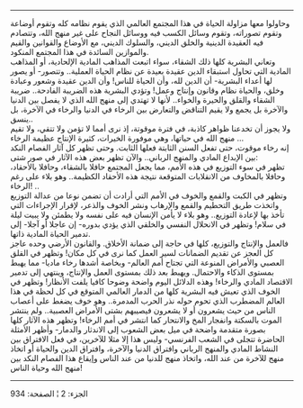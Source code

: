 ------------------------------------------------------------------------

وحاولوا معها مزاولة الحياة في هذا المجتمع العالمي الذي يقوم نظامه كله
وتقوم أوضاعة وتقوم تصوراته، وتقوم وسائل الكسب فيه ووسائل النجاح على غير
منهج الله، وتتصادم فيه العقيدة الدينية والخلق الديني، والسلوك الديني، مع
الأوضاع والقوانين والقيم والموازين السائدة في هذا المجتمع المنكود.  
وتعاني البشرية كلها ذلك الشقاء، سواء اتبعت المذاهب المادية الإلحادية، أو
المذاهب المادية التي تحاول استبقاء الدين عقيدة بعيدة عن نظام الحياة
العملية.. وتتصور- أو يصور لها أعداء البشرية- أن الدين لله، وأن الحياة
للناس! وأن الدين عقيدة وشعور وعبادة وخلق، والحياة نظام وقانون وإنتاج
وعمل! وتؤدي البشرية هذه الضريبة الفادحة.. ضريبة الشقاء والقلق والحيرة
والخواء.. لأنها لا تهتدي إلى منهج الله الذي لا يفصل بين الدنيا والآخرة
بل يجمع ولا يقيم التناقض والتعارض بين الرخاء في الدنيا والرخاء في
الآخرة، بل ينسق..  
ولا يجوز أن تخدعنا ظواهر كاذبة، في فترة موقوتة، إذ نرى أمما لا تؤمن ولا
تتقي، ولا تقيم منهج الله في حياتها، وهي موفورة الخيرات، كثيرة الإنتاج
عظيمة الرخاء ...  
إنه رخاء موقوت، حتى تفعل السنن الثابتة فعلها الثابت. وحتى تظهر كل آثار
الفصام النكد بين الإبداع المادي والمنهج الرباني.. والآن تظهر بعض هذه
الآثار في صور شتى:  
تظهر في سوء التوزيع في هذه الأمم، مما يجعل المجتمع حافلا بالشقاء، وحافلا
بالأحقاد، وحافلا بالمخاوف من الانقلابات المتوقعة نتيجة هذه الأحقاد
الكظيمة.. وهو بلاء على رغم الرخاء! ..  
وتظهر في الكبت والقمع والخوف في الأمم التي أرادت أن تضمن نوعا من عدالة
التوزيع واتخذت طريق التحطيم والقمع والإرهاب ونشر الخوف والذعر، لإقرار
الإجراءات التي تأخذ بها لإعادة التوزيع.. وهو بلاء لا يأمن الإنسان فيه
على نفسه ولا يطمئن ولا يبيت ليلة في سلام! وتظهر في الانحلال النفسي
والخلقي الذي يؤدي بدوره- إن عاجلا أو آجلا- إلى تدمير الحياة المادية
ذاتها.  
فالعمل والإنتاج والتوزيع، كلها في حاجة إلى ضمانة الأخلاق. والقانون
الأرضي وحده عاجز كل العجز عن تقديم الضمانات لسير العمل كما نرى في كل
مكان! وتظهر في القلق العصبي والأمراض المنوعة التي تجتاح أمم العالم-
وبخاصة أشدها رخاء ماديا- مما يهبط بمستوى الذكاء والاحتمال. ويهبط بعد ذلك
بمستوى العمل والإنتاج، وينتهي إلى تدمير الاقتصاد المادي والرخاء! وهذه
الدلائل اليوم واضحة وضوحا كافيا يلفت الأنظار! وتظهر في الخوف الذي تعيش
فيه البشرية كلها من الدمار العالمي المتوقع في كل لحظة في هذا العالم
المضطرب الذي تحوم حوله نذر الحرب المدمرة.. وهو خوف يضغط على أعصاب الناس
من حيث يشعرون أو لا يشعرون فيصيبهم بشتى الأمراض العصبية.. ولم ينتشر
الموت بالسكتة وانفجار المخ والانتحار كما انتشر في أمم الرخاء! وتظهر هذه
الآثار كلها بصورة متقدمة واضحة في ميل بعض الشعوب إلى الاندثار والدمار-
وأظهر الأمثلة الحاضرة تتجلى في الشعب الفرنسي- وليس هذا إلا مثلا للآخرين،
في فعل الافتراق بين النشاط المادي والمنهج الرباني وافتراق الدنيا
والآخرة، وافتراق الدين والحياة أو اتخاذ منهج للآخرة من عند الله، واتخاذ
منهج للدنيا من عند الناس وإيقاع هذا الفصام النكد بين منهج الله وحياة
الناس!

------------------------------------------------------------------------

الجزء: 2 ¦ الصفحة: 934
